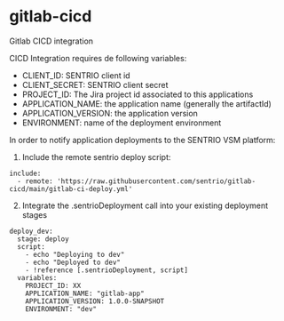 # gitlab-cicd
Gitlab CICD integration

CICD Integration requires de following variables:

* CLIENT_ID: SENTRIO client id
* CLIENT_SECRET: SENTRIO client secret
* PROJECT_ID: The Jira project id associated to this applications
* APPLICATION_NAME: the application name (generally the artifactId)
* APPLICATION_VERSION: the application version
* ENVIRONMENT: name of the deployment environment

In order to notify application deployments to the SENTRIO VSM platform:

1. Include the remote sentrio deploy script:

```
include:
  - remote: 'https://raw.githubusercontent.com/sentrio/gitlab-cicd/main/gitlab-ci-deploy.yml'
```

2. Integrate the .sentrioDeployment call into your existing deployment stages

```
deploy_dev:
  stage: deploy
  script:
    - echo "Deploying to dev"
    - echo "Deployed to dev"
    - !reference [.sentrioDeployment, script]
  variables:
    PROJECT_ID: XX
    APPLICATION_NAME: "gitlab-app"
    APPLICATION_VERSION: 1.0.0-SNAPSHOT
    ENVIRONMENT: "dev"
```
